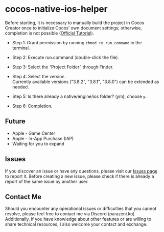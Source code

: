 # cocos-native-ios-helper

Before starting, it is necessary to manually build the project in Cocos Creator once to initialize Cocos' own document settings; otherwise, completion is not possible ([Official Tutorial](https://docs.cocos.com/creator/manual/en/editor/publish/ios/build-example-ios.html)).

- Step 1: Grant permission by running `chmod +x run.command` in the terminal.

- Step 2: Execute run.command (double-click the file).

- Step 3: Select the “Project Folder” through Finder.

- Step 4: Select the version.<br>
Currently available versions ("3.8.2", "3.8.1", "3.8.0") can be extended as needed.

- Step 5: Is there already a native/engine/ios folder? (y/n), choose `y`.

- Step 6: Completion.

## Future
- Apple - Game Center
- Apple - In-App Purchase (IAP)
- Waiting for you to expand

## Issues

If you discover an issue or have any questions, please visit our [Issues page](https://github.com/brentkao/cocos-native-ios-helper/issues) to report it. Before creating a new issue, please check if there is already a report of the same issue by another user.

## Contact Me

Should you encounter any operational issues or difficulties that you cannot resolve, please feel free to contact me via Discord (parazeni.ko).
Additionally, if you have knowledge about other features or are willing to share technical resources, I also welcome your contact and exchange.